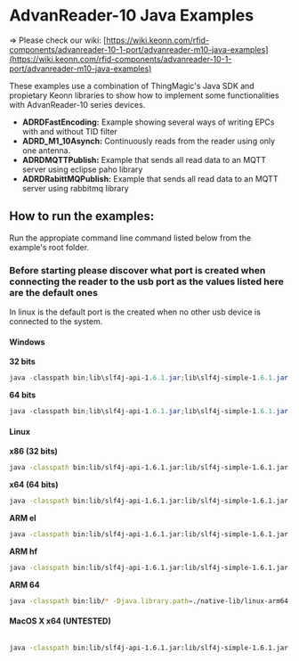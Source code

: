 # AdvanReader-10 Java Examples

&#8658; Please check our wiki: [https://wiki.keonn.com/rfid-components/advanreader-10-1-port/advanreader-m10-java-examples](https://wiki.keonn.com/rfid-components/advanreader-10-1-port/advanreader-m10-java-examples)

These examples use a combination of ThingMagic's Java SDK and propietary Keonn libraries to show how to implement some functionalities with AdvanReader-10 series devices.

* **ADRDFastEncoding:** Example showing several ways of writing EPCs with and without TID filter
* **ADRD_M1_10Asynch:** Continuously reads from the reader using only one antenna.
* **ADRDMQTTPublish:** Example that sends all read data to an MQTT server using eclipse paho library
* **ADRDRabittMQPublish:** Example that sends all read data to an MQTT server using rabbitmq library

## How to run the examples:

Run the appropiate command line command listed below from the example's root folder.

### Before starting please discover what port is created when connecting the reader to the usb port as the values listed here are the default ones

In linux is the default port is the created when no other usb device is connected to the system.

#### Windows

**32 bits**
```PowerShell
java -classpath bin;lib\slf4j-api-1.6.1.jar;lib\slf4j-simple-1.6.1.jar;lib\keonn-util.jar;lib\keonn-adrd.jar -Djava.library.path=./native-lib/win-x86 com.keonn.adrd.ADRD_M1_10Asynch eapi://COM10
```

**64 bits** 
```PowerShell
java -classpath bin;lib\slf4j-api-1.6.1.jar;lib\slf4j-simple-1.6.1.jar;lib\keonn-util.jar;lib\keonn-adrd.jar -Djava.library.path=./native-lib/win-amd64 com.keonn.adrd.ADRD_M1_10Asynch eapi://COM10
```

#### Linux

**x86 (32 bits)**
```sh
java -classpath bin:lib/slf4j-api-1.6.1.jar:lib/slf4j-simple-1.6.1.jar:lib/keonn-util.jar:lib/keonn-adrd.jar -Djava.library.path=./native-lib/linux-x86 com.keonn.adrd.ADRD_M1_10Asynch eapi:///dev/ttyUSB0
```

**x64 (64 bits)**
```sh
java -classpath bin:lib/slf4j-api-1.6.1.jar:lib/slf4j-simple-1.6.1.jar:lib/keonn-util.jar:lib/keonn-adrd.jar -Djava.library.path=./native-lib/linux-amd64 com.keonn.adrd.ADRD_M1_10Asynch eapi:///dev/ttyUSB0
```

**ARM el**
```sh
java -classpath bin:lib/slf4j-api-1.6.1.jar:lib/slf4j-simple-1.6.1.jar:lib/keonn-util.jar:lib/keonn-adrd.jar -Djava.library.path=./native-lib/linux-arm com.keonn.adrd.ADRD_M1_10Asynch eapi:///dev/ttyUSB0
```

**ARM hf**
```sh
java -classpath bin:lib/slf4j-api-1.6.1.jar:lib/slf4j-simple-1.6.1.jar:lib/keonn-util.jar:lib/keonn-adrd.jar -Djava.library.path=./native-lib/linux-armhf com.keonn.adrd.ADRD_M1_10Asynch eapi:///dev/ttyUSB0
```

**ARM 64**
```sh
java -classpath bin:lib/* -Djava.library.path=./native-lib/linux-arm64 com.keonn.adrd.ADRD_M1_10Asynch eapi:///dev/ttyUSB0
```

#### MacOS X x64 (UNTESTED)
```sh

java -classpath bin:lib/slf4j-api-1.6.1.jar:lib/slf4j-simple-1.6.1.jar:lib/keonn-util.jar:lib/keonn-adrd.jar:lib/jctools-core-1.2.1.jar:lib/commons-net-3.7.2.jar:lib/jna-platform-4.4.0.jar:lib/agrona-0.9.5.jar:lib/nrjavaserial-5.2.1.jar -Djava.library.path=./native-lib/macosx-x64-neo -Dgnu.io.rxtx.SerialPorts=/dev/tty.usbserial-DK6U4F24 com.keonn.adrd.ADRD_M1_10_MacOSX macosx:///dev/tty.usbserial-DK6U4F24

```
